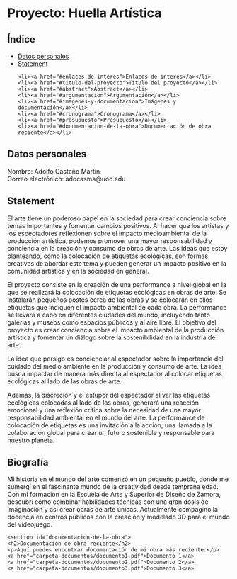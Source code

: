 
<html>
<head>
    <meta charset="UTF-8">
  
</head>
<body>
  <h1>Proyecto: Huella Artística</h1>

  <h2>Índice</h2>
  <ul>
    <li><a href="#datos-personales">Datos personales</a></li>
    <li><a href="#abstract">Statement</a></li>
   
    <li><a href="#enlaces-de-interes">Enlaces de interés</a></li>
    <li><a href="#titulo-del-proyecto">Título del proyecto</a></li>
    <li><a href="#abstract">Abstract</a></li>
    <li><a href="#argumentacion">Argumentación</a></li>
    <li><a href="#imagenes-y-documentacion">Imágenes y documentación</a></li>
    <li><a href="#cronograma">Cronograma</a></li>
    <li><a href="#presupuesto">Presupuesto</a></li>
    <li><a href="#documentacion-de-la-obra">Documentación de obra reciente</a></li>
  </ul>

  <h2 id="datos-personales">Datos personales</h2>
  <p>
    Nombre: Adolfo Castaño Martín<br>
    Correo electrónico: adocasma@uoc.edu<br>
      </p>

  <h2 id="abstract">Statement</h2>
  <p>

El arte tiene un poderoso papel en la sociedad para crear conciencia sobre temas
importantes y fomentar cambios positivos. Al hacer que los artistas y los
espectadores reflexionen sobre el impacto medioambiental de la producción
artística, podemos promover una mayor responsabilidad y conciencia en la creación
y consumo de obras de arte. Las ideas que estoy planteando, como la colocación
de etiquetas ecológicas, son formas creativas de abordar este tema y pueden
generar un impacto positivo en la comunidad artística y en la sociedad en general.

El proyecto consiste en la creación de una performance a nivel global en la que se
realizará la colocación de etiquetas ecológicas en obras de arte. Se instalarán
pequeños postes cerca de las obras y se colocarán en ellos etiquetas que indiquen
el impacto ambiental de cada obra. La performance se llevará a cabo en diferentes
ciudades del mundo, incluyendo tanto galerías y museos como espacios públicos y
al aire libre. El objetivo del proyecto es crear conciencia sobre el impacto ambiental
de la producción artística y fomentar un diálogo sobre la sostenibilidad en la
industria del arte.
      
La idea que persigo es concienciar al espectador sobre la importancia del cuidado
del medio ambiente en la producción y consumo de arte. La idea busca impactar
de manera más directa al espectador al colocar etiquetas ecológicas al lado de las
obras de arte.
      
Además, la discreción y el estupor del espectador al ver las etiquetas ecológicas
colocadas al lado de las obras, generará una reacción emocional y una reflexión
crítica sobre la necesidad de una mayor responsabilidad ambiental en el mundo del
arte. La performance de colocación de etiquetas es una invitación a la acción, una
llamada a la colaboración global para crear un futuro sostenible y responsable para
nuestro planeta.

  </p>
<section id="biografia">
    <h2>Biografía</h2>
    <p>Mi historia en el mundo del arte comenzó en un pequeño pueblo, donde me sumergí en el fascinante mundo de la creatividad desde temprana edad. Con mi formación en la Escuela de Arte y Superior de Diseño de Zamora, descubrí cómo combinar habilidades técnicas con una gran dosis de imaginación y así crear obras de arte únicas. Actualmente compagino la docencia en centros públicos con la creación y modelado 3D para el mundo del videojuego.</p>
  </section>
    
    <section id="documentacion-de-la-obra">
    <h2>Documentación de obra reciente</h2>
    <p>Aquí puedes encontrar documentación de mi obra más reciente:</p>
    <a href="carpeta-documentos/documento1.pdf">Documento 1</a>
    <a href="carpeta-documentos/documento2.pdf">Documento 2</a>
    <a href="carpeta-documentos/documento3.pdf">Documento 3</a>
  </section>
    
    
    
    
  <!-- Agrega las demás secciones según el índice -->

</body>
</html>
